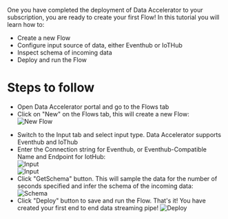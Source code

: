 One you have completed the deployment of Data Accelerator to your subscription, you are ready to create your first Flow! In this tutorial you will learn how to:
* Create a new Flow
* Configure input source of data, either Eventhub or IoTHub
* Inspect schema of incoming data
* Deploy and run the Flow

# Steps to follow
 - Open Data Accelerator portal and go to the Flows tab
 - Click on "New" on the Flows tab, this will create a new Flow:<br />
 ![New Flow](https://github.com/Microsoft/data-accelerator/wiki/tutorials/images/Tutorial1-1.png)
* Switch to the Input tab and select input type. Data Accelerator supports Eventhub and IoThub
* Enter the Connection string for Eventhub, or Eventhub-Compatible Name and Endpoint for IotHub:<br />
 ![Input](https://github.com/Microsoft/data-accelerator/wiki/tutorials/images/InputEventhub.PNG)<br />
 ![Input](https://github.com/Microsoft/data-accelerator/wiki/tutorials/images/InputIoT.PNG)
* Click "GetSchema" button. This will sample the data for the number of seconds specified and infer the schema of the incoming data: <br />
 ![Schema](https://github.com/Microsoft/data-accelerator/wiki/tutorials/images/GetSchema.PNG)
* Click "Deploy" button to save and run the Flow. That's it! You have created your first end to end data streaming pipe!
 ![Deploy](https://github.com/Microsoft/data-accelerator/wiki/tutorials/images/Deploy.PNG)
